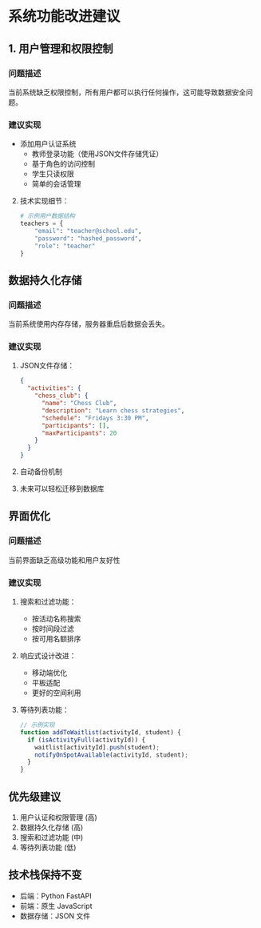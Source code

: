 # 系统功能改进建议

## 1. 用户管理和权限控制

### 问题描述

当前系统缺乏权限控制，所有用户都可以执行任何操作，这可能导致数据安全问题。

### 建议实现

- 添加用户认证系统
  - 教师登录功能（使用JSON文件存储凭证）
  - 基于角色的访问控制
  - 学生只读权限
  - 简单的会话管理

2. 技术实现细节：
   ```python
   # 示例用户数据结构
   teachers = {
       "email": "teacher@school.edu",
       "password": "hashed_password",
       "role": "teacher"
   }
   ```

## 数据持久化存储

### 问题描述
当前系统使用内存存储，服务器重启后数据会丢失。

### 建议实现
1. JSON文件存储：
   ```json
   {
     "activities": {
       "chess_club": {
         "name": "Chess Club",
         "description": "Learn chess strategies",
         "schedule": "Fridays 3:30 PM",
         "participants": [],
         "maxParticipants": 20
       }
     }
   }
   ```

2. 自动备份机制
3. 未来可以轻松迁移到数据库

## 界面优化

### 问题描述
当前界面缺乏高级功能和用户友好性

### 建议实现
1. 搜索和过滤功能：
   - 按活动名称搜索
   - 按时间段过滤
   - 按可用名额排序

2. 响应式设计改进：
   - 移动端优化
   - 平板适配
   - 更好的空间利用

3. 等待列表功能：
   ```javascript
   // 示例实现
   function addToWaitlist(activityId, student) {
     if (isActivityFull(activityId)) {
       waitlist[activityId].push(student);
       notifyOnSpotAvailable(activityId, student);
     }
   }
   ```

## 优先级建议
1. 用户认证和权限管理 (高)
2. 数据持久化存储 (高)
3. 搜索和过滤功能 (中)
4. 等待列表功能 (低)

## 技术栈保持不变
- 后端：Python FastAPI
- 前端：原生 JavaScript
- 数据存储：JSON 文件